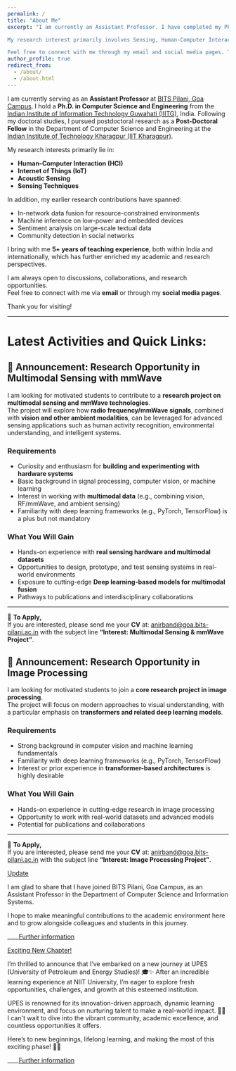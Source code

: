 ```yaml
---
permalink: /
title: "About Me"
excerpt: "I am currently an Assistant Professor. I have completed my Ph.D. in Computer Science and Engineering from the Indian Institute of Information Technology, Guwahati, India. Post Ph.D., I have worked as a Post-Doctoral Fellow at the Ubiquitous Networked Systems Lab (UbiNet) at the Indian Institute of Technology Kharagpur. 

My research interest primarily involves Sensing, Human-Computer Interaction, Acoustic sensing, and the Internet of Things. My earlier research works addressed in-network data fusion, machine inference on low-power devices, sentiment analysis on textual data, and detecting communities in social networks. Apart from that, I have 5+ years of teaching experience both abroad and within the country. 

Feel free to connect with me through my email and social media pages. Thank you"
author_profile: true
redirect_from: 
  - /about/
  - /about.html
---
```


I am currently serving as an **Assistant Professor** at [BITS Pilani, Goa Campus](https://www.bits-pilani.ac.in/goa/). I hold a **Ph.D. in Computer Science and Engineering** from the [Indian Institute of Information Technology Guwahati (IIITG)](https://www.iiitg.ac.in), India. Following my doctoral studies, I pursued postdoctoral research as a **Post-Doctoral Fellow** in the Department of Computer Science and Engineering at the [Indian Institute of Technology Kharagpur (IIT Kharagpur)](http://www.iitkgp.ac.in).  

My research interests primarily lie in:   
- **Human-Computer Interaction (HCI)**
- **Internet of Things (IoT)**
- **Acoustic Sensing**  
- **Sensing Techniques**   

In addition, my earlier research contributions have spanned:  
- In-network data fusion for resource-constrained environments  
- Machine inference on low-power and embedded devices  
- Sentiment analysis on large-scale textual data  
- Community detection in social networks  

I bring with me **5+ years of teaching experience**, both within India and internationally, which has further enriched my academic and research perspectives.  

I am always open to discussions, collaborations, and research opportunities.  
Feel free to connect with me via **email** or through my **social media pages**.  

Thank you for visiting!  

----------------------------------------------------------------------------------

Latest Activities and Quick Links:
======
## 📢 Announcement: Research Opportunity in Multimodal Sensing with mmWave

I am looking for motivated students to contribute to a **research project on multimodal sensing and mmWave technologies**.  
The project will explore how **radio frequency/mmWave signals**, combined with **vision and other ambient modalities**, can be leveraged for advanced sensing applications such as human activity recognition, environmental understanding, and intelligent systems.  

### Requirements
- Curiosity and enthusiasm for **building and experimenting with hardware systems**  
- Basic background in signal processing, computer vision, or machine learning  
- Interest in working with **multimodal data** (e.g., combining vision, RF/mmWave, and ambient sensing)  
- Familiarity with deep learning frameworks (e.g., PyTorch, TensorFlow) is a plus but not mandatory  

### What You Will Gain
- Hands-on experience with **real sensing hardware and multimodal datasets**  
- Opportunities to design, prototype, and test sensing systems in real-world environments  
- Exposure to cutting-edge **Deep learning-based models for multimodal fusion**  
- Pathways to publications and interdisciplinary collaborations  

---

📩 **To Apply,**  
If you are interested, please send me your **CV** at: [anirband@goa.bits-pilani.ac.in](mailto:anirband@goa.bits-pilani.ac.in) with the subject line **“Interest: Multimodal Sensing & mmWave Project”**.




## 📢 Announcement: Research Opportunity in Image Processing

I am looking for motivated students to join a **core research project in image processing**.  
The project will focus on modern approaches to visual understanding, with a particular emphasis on **transformers and related deep learning models**.  

### Requirements
- Strong background in computer vision and machine learning fundamentals  
- Familiarity with deep learning frameworks (e.g., PyTorch, TensorFlow)  
- Interest or prior experience in **transformer-based architectures** is highly desirable  

### What You Will Gain
- Hands-on experience in cutting-edge research in image processing  
- Opportunity to work with real-world datasets and advanced models  
- Potential for publications and collaborations  

---

📩 **To Apply,**  
If you are interested, please send me your **CV** at: [anirband@goa.bits-pilani.ac.in](mailto:anirband@goa.bits-pilani.ac.in) with the subject line **“Interest: Image Processing Project”**.





[Update](https://www.bits-pilani.ac.in/goa/)

I am glad to share that I have joined BITS Pilani, Goa Campus, as an Assistant Professor in the Department of Computer Science and Information Systems.

I hope to make meaningful contributions to the academic environment here and to grow alongside colleagues and students in this journey.

____[Further information](https://www.bits-pilani.ac.in/goa/)




[Exciting New Chapter!](upes.ac.in)

I’m thrilled to announce that I’ve embarked on a new journey at UPES (University of Petroleum and Energy Studies)! 🎓✨ After an incredible learning experience at NIIT University, I’m eager to explore fresh opportunities, challenges, and growth at this esteemed institution.

UPES is renowned for its innovation-driven approach, dynamic learning environment, and focus on nurturing talent to make a real-world impact. 🚀💡 I can't wait to dive into the vibrant community, academic excellence, and countless opportunities it offers.

Here’s to new beginnings, lifelong learning, and making the most of this exciting phase! 🔑💼

  ____[Further information](upes.ac.in)







